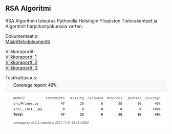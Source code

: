 ## RSA Algoritmi
RSA Algoritmin toteutus Pythonilla Helsingin Yliopiston Tietorakenteet ja Algoritmit harjoitustyökurssia varten.

Dokumentaatio:\
[Määrittelydokumentti](./dokumentaatio/Määrittelydokumentti.md)

Viikkoraportit:\
[Viikkoraportti 1](./dokumentaatio/Viikkoraportti1.md)  
[Viikkoraportti 2](./dokumentaatio/Viikkoraportti2.md)  
[Viikkoraportti 3](./dokumentaatio/Viikkoraportti3.md)  

Testikattavuus:  
![coverage](./dokumentaatio/coverage.png)
